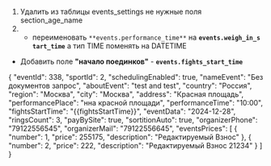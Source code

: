1. Удалить из таблицы events_settings не нужные поля section_age_name
2. - переименовать `**events.performance_time**` на **`events.weigh_in_start_time`** а тип TIME поменять на DATETIME
- Добавить поле **"начало поединков"** - **`events.fights_start_time`**

{
	   "eventId": 338,
     "sportId": 2, 
	   "schedulingEnabled": true,
     "nameEvent": "Без документов запрос",
     "aboutEvent": "test and test",
     "country": "Россия",
     "region": "Москва",
     "city": "Москва",
     "address": "Красная площадь",
     "performancePlace": "нна красной площади",
     "performanceTime": "10:00",
	   "fightsStartTime": "{{fightsStartTime}}",
     "eventData": "2024-12-28",
     "ringsCount": 3,
     "payBySite": true,
     "sortitionAuto": true,
	   "organizerPhone": "79122556545",
     "organizerMail":  "79122556645",
     "eventsPrices": [ 
          { "number": 1, "price": 255175, "description": "Редактируемый Взнос" },
          { "number": 2, "price": 222, "description": "Редактируемый Взнос 21234" }
     ]
}